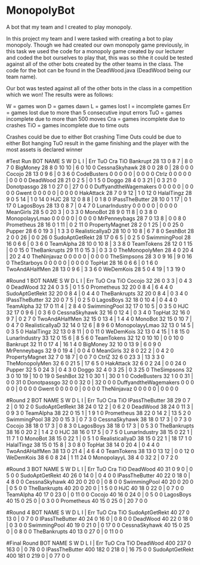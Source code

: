 # MonopolyBot
A bot that my team and I created to play monopoly. 

In this project my team and I were tasked with creating a bot to play monopoly. 
Though we had created our own monopoly game previously, in this task we used the code for a monopoly game
created by our lecturer and coded the bot ourselves to play that, this was so thhe it could be tested against all of
the other bots created by the other teams in the class. 
The code for the bot can be found in the DeadWood.java (DeadWood being our team name).

Our bot was tested against all of the other bots in the class in a competition which we won!
The results were as follows:

W = games won
D = games dawn
L = games lost
I = incomplete games
Err = games lost due to more than 5 consecutive input errors
TuO = games incomplete due to more than 500 moves
Cra = games incomplete due to crashes
TiO = games incomplete due to time outs

Crashes could be due to either Bot crashing
Time Outs could be due to either Bot hanging
TuO result in the game finishing and the player with the most assets is declared winner

#Test Run
BOT NAME                     S    W   D   L   I  |  Err  TuO  Cra  TiO 
Bankrupt                     28  13   0   8   7  |   8    0    7    0 
BigMoney                     28   8   0  10  10  |   6    0   10    0 
CessnaSkyhawk                28   0   0  28   0  |  28    0    0    0 
Cocojo                       28  13   0   9   6  |   0    3    6    0 
CodeBusters                  0    0   0   0   0  |   0    0    0    0 
Ctrlz                        0    0   0   0   0  |   0    0    0    0 
DeadWood                     28  21   0   2   5  |   0    1    5    0 
Doggo                        28   4   0   3  21  |   0    3   21    0 
Donotpassgo                  28   1   0  27   0  |  27    0    0    0 
DuffyandtheWagemakers        0    0   0   0   0  |   0    0    0    0 
Gwent                        0    0   0   0   0  |   0    0    0    0 
HakAttack                    28   7   0   9  12  |   1    0   12    0 
HalalTingz                   28   9   0   5  14  |   1    0   14    0 
HJC                          28  12   0   8   8  |   0    1    8    0 
IPassTheButter               28  10   0   1  17  |   0    1   17    0 
LagosBoys                    28  13   0   8   7  |   0    4    7    0 
LunarIndustry                 0   0   0   0   0  |   0    0    0    0 
MeanGirls                    28   5   0  20   3  |   0    3    3    0 
MonoBot                      28   9   0  11   8  |   0    3    8    0 
MonopolayyLmao                0   0   0   0   0  |   0    0    0    0 
MrPenneybags                 28   7   0  13   8  |   0    0    8    0 
Prometheus                   28  16   0   1  11  |   0    2   11    0 
PropertyMagnet               28   2   0   1  25  |   0    0   25    0 
Pupper                       28   6   0  19   3  |   1    3    3    0 
RealisticallyaD              28  10   0  10   8  |   6    7    8    0 
SeshBot                      28   2   0   0  26  |   0    0   26    0 
SudoAptGetRekt               28  17   0   6   5  |   0    2    5    0 
SwimmingPool                 28  16   0   6   6  |   0    3    6    0 
TeamAlpha                    28  10   0  10   8  |   3    3    8    0 
TeamTokens                   28  12   0   1  15  |   0    0   15    0 
TheBankrupts                 29  11   0  15   3  |   0    3    3    0 
TheMonopolyMen               28   4   0  20   4  |  20    2    4    0 
TheNinjavaz                   0   0   0   0   0  |   0    0    0    0 
TheSimpsons                  28   3   0   9  16  |   9    0   16    0 
TheStarboys                   0   0   0   0   0  |   0    0    0    0 
TopHat                       28  16   0   6   6  |   0    1    6    0 
TwoAndAHalfMen               28  13   0   9   6  |   3    3    6    0 
WeDemKois                    28   5   0   4  19  |   1    3   19    0 

#Round 1
BOT NAME                     S    W   D   L   I  |  Err  TuO  Cra  TiO
Cocojo                       32  26   0   3   3  |    0    4    3   0
DeadWood                     32  24   0   3   5  |    0    1    5   0
Prometheus                   32  20   0   8   4  |    6    4    4   0
SudoAptGetRekt               32  20   0   8   4  |    0    4    4   0
TheBankrupts                 32  20   0   8   4  |    0    3    4   0
IPassTheButter               32  20   0   7   5  |    0    2    5   0
LagosBoys                    32  18   0  10   4  |    0    4    4   0
TeamAlpha                    32  17   0  11   4  |    2    8    4   0
SwimmingPool                 32  17   0  10   5  |    0    3    5   0
HJC                          32  17   0   9   6  |    0    3    6   0
CessnaSkyhawk                32  16   0  12   4  |    0    3    4   0
TopHat                       32  16   0   9   7  |    0    2    7   0
TwoAndAHalfMen               32  15   0  13   4  |    1    4    4   0
MonoBot                      32  15   0  10   7  |    0    4    7   0
RealisticallyaD              32  14   0  12   6  |    8    9    6   0
MonopolayyLmao               32  13   0  14   5  |    0    3    5   0
HalalTingz                   32  13   0   8  11  |    0    0   11   0
WeDemKois                    32  13   0   4  15  |    1    8   15   0
LunarIndustry                33  12   0  15   6  |    8    5    6   0
TeamTokens                   32  12   0  10  10  |    0    0   10   0
Bankrupt                     32  11   0  17   4  |   16    1    4   0
BigMoney                     32  10   0  13   9  |    6    0    9   0
MrPenneybags                 32  9    0  19   4  |    0    0    4   0
MeanGirls                    32  8    0  22   2  |    0    4    2   0
PropertyMagnet               32  7    0  18   7  |    0    0    7   0
CtrlZ                        32  6    0  23   3  |   13    3    3   0
TheMonopolyMen               32  6    0  21   5  |   17    6    5   0
HakAttack                    32  6    0   2  24  |    0    0   24   0
Pupper                       32  5    0  24   3  |    0    4    3   0
Doggo                        32  4    0   3  25  |    0    3   25   0
TheSimpsons                  32  3    0  10  19  |   10    0   19   0
SeshBot                      32  1    0  30   1  |   30    0    1   0
CodeBusters                  32  1    0   0  31  |    0    0   31   0
Donotpassgo                  32  0    0  32   0  |   32    0    0   0
DuffyandtheWagemakers         0  0    0   0   0  |    0    0    0   0
Gwent                         0  0    0   0   0  |    0    0    0   0
TheNinjavaz                   0  0    0   0   0  |    0    0    0   0

#Round 2
BOT NAME                     S    W   D   L   I  |  Err  TuO  Cra  TiO
IPassTheButter              38    29  0    7  2  |    0  10     2   0
SudoAptGetRekt              38    24  0   12  2  |    0   6     2   0
DeadWood                    38    24  0   11  3  |    0   9     3   0
TeamAlpha                   38    22  0   15  1  |    1   9     1   0
Prometheus                  38    22  0   14  2  |    13  5     2   0
SwimmingPool                38    20  0   15  3  |    0   7     3   0
CessnaSkyhawk               38    18  0   17  3  |    0   7     3   0
Cocojo                      38    18  0   17  3  |    0   8     3   0
LagosBoys                   38    18  0   17  3  |    0   5     3   0
TheBankrupts                38    16  0   20  2  |    1   4     2   0
HJC                         38    16  0   17  5  |    0   7     5   0
LunarIndustry               38    15  0   22  1  |    11  7     1   0
MonoBot                     38    15  0   22  1  |    0   5     1   0
RealisticallyaD             38    15  0   22  1  |    18 17     1   0
HalalTingz                  38    15  0   15  8  |    3   0     8   0
TopHat                      38    14  0   20  4  |    0   4     4   0
TwoAndAHalfMen              38    13  0   21  4  |    4   6     4   0
TeamTokens                  38    13  0   13 12  |    0   0    12   0
WeDemKois                   38     6  0    8 24  |    1  11    24   0
MonopolayyL                 38     4  0   32  2  |    0   7     2   0

#Round 3
BOT NAME                     S    W   D   L   I  |  Err  TuO  Cra  TiO
DeadWood                    40    31  0    9  0  |    0   5     0   0
SudoAptGetRekt              40    26  0   14  0  |    0   4     0   0
IPassTheButter              40    22  0   18  0  |    4   8     0   0
CessnaSkyhawk               40    20  0   20  0  |    0   8     0   0
SwimmingPool                40    20  0   20  0  |    0   5     0   0
TheBankrupts                40    20  0   20  0  |    1   5     0   0
HJC                         40    18  0   22  0  |    0   7     0   0
TeamAlpha                   40    17  0   23  0  |    0  11     0   0
Cocojo                      40    16  0   24  0  |    0   5     0   0
LagosBoys                   40    15  0   25  0  |    0   3     0   0
Prometheus                  40    15  0   25  0  |   20   7     0   0

#Round 4
BOT NAME                     S    W   D   L   I  |  Err  TuO  Cra  TiO
SudoAptGetRekt              40    27  0   13  0  |   0    7     0   0
IPassTheButter              40    24  0   16  0  |   0    8     0   0
DeadWood                    40    22  0   18  0  |   0    3     0   0
SwimmingPool                40    19  0   21  0  |   0    17    0   0
CessnaSkyhawk               40    15  0   25  0  |   0    8     0   0
TheBankrupts                40    13  0   27  0  |   0    11    0   0

#Final Round
BOT NAME                     S    W   D   L   I  |  Err  TuO  Cra  TiO
DeadWood                   400   237  0  163  0  |   0    78    0    0
IPassTheButter             400   182  0  218  0  |  16    75    0    0
SudoAptGetRekt             400   181  0  219  0  |   0    77    0    0
